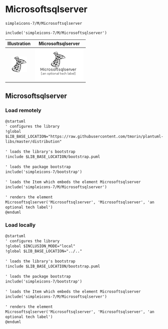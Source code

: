 # Microsoftsqlserver


```text
simpleicons-7/M/Microsoftsqlserver
```

```text
include('simpleicons-7/M/Microsoftsqlserver')
```



| Illustration | Microsoftsqlserver |
| :---: | :---: |
| ![illustration for Illustration](../../simpleicons-7/M/Microsoftsqlserver.png) | ![illustration for Microsoftsqlserver](../../simpleicons-7/M/Microsoftsqlserver.Local.png) |




## Microsoftsqlserver

### Load remotely
```plantuml
@startuml
' configures the library
!global $LIB_BASE_LOCATION="https://raw.githubusercontent.com/tmorin/plantuml-libs/master/distribution"

' loads the library's bootstrap
!include $LIB_BASE_LOCATION/bootstrap.puml

' loads the package bootstrap
include('simpleicons-7/bootstrap')

' loads the Item which embeds the element Microsoftsqlserver
include('simpleicons-7/M/Microsoftsqlserver')

' renders the element
Microsoftsqlserver('Microsoftsqlserver', 'Microsoftsqlserver', 'an optional tech label')
@enduml
```

### Load locally
```plantuml
@startuml
' configures the library
!global $INCLUSION_MODE="local"
!global $LIB_BASE_LOCATION="../.."

' loads the library's bootstrap
!include $LIB_BASE_LOCATION/bootstrap.puml

' loads the package bootstrap
include('simpleicons-7/bootstrap')

' loads the Item which embeds the element Microsoftsqlserver
include('simpleicons-7/M/Microsoftsqlserver')

' renders the element
Microsoftsqlserver('Microsoftsqlserver', 'Microsoftsqlserver', 'an optional tech label')
@enduml
```


